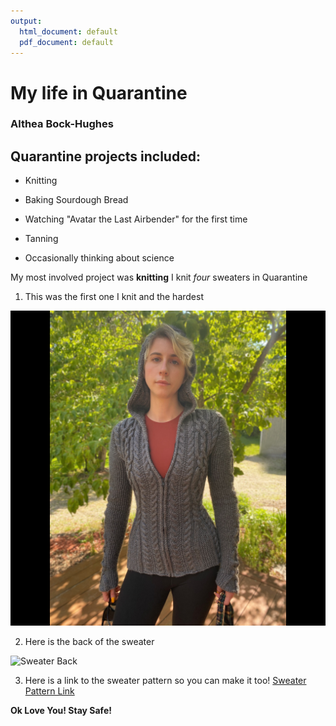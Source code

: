 ```yaml
---
output:
  html_document: default
  pdf_document: default
---
```

# My life in Quarantine
### Althea Bock-Hughes

## Quarantine projects included:

* Knitting

* Baking Sourdough Bread

* Watching "Avatar the Last Airbender" for the first time 

* Tanning 

* Occasionally thinking about science 

My most involved project was **knitting** 
I knit *four* sweaters in Quarantine

1. This was the first one I knit and the hardest 

![Sweater](IMG_0358.jpeg)

2. Here is the back of the sweater 

![Sweater Back](https://images4-g.ravelrycache.com/uploads/theaadrian/710813308/FAAA44CA-B1A3-4C3F-8098-EAA1BC3B74A1_1_105_c_medium2.jpeg) 

3. Here is a link to the sweater pattern so you can make it too! 
[Sweater Pattern Link](https://www.ravelry.com/patterns/library/vivian)

**Ok Love You! Stay Safe!** 










